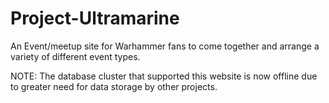 # Project-Ultramarine
An Event/meetup site for Warhammer fans to come together and arrange a variety of different event types.

NOTE: The database cluster that supported this website is now offline due to greater need for data storage by other projects.
